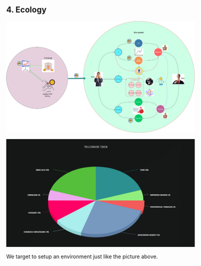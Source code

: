 ## 4. Ecology

![avatar](./pic/ecology-system.png)

![avatar](./pic/token-allocation.png)

We target to setup an environment just like the picture above. 

